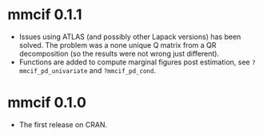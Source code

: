 # mmcif 0.1.1
* Issues using ATLAS (and possibly other Lapack versions) has been solved. The
  problem was a none unique Q matrix from a QR decomposition (so the results 
  were not wrong just different).
* Functions are added to compute marginal figures post estimation, see
  `?mmcif_pd_univariate` and `?mmcif_pd_cond`.

# mmcif 0.1.0
* The first release on CRAN.
